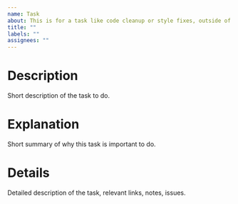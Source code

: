 ```yaml
---
name: Task
about: This is for a task like code cleanup or style fixes, outside of a feature
title: ""
labels: ""
assignees: ""
---
```


# Description

Short description of the task to do.

# Explanation

Short summary of why this task is important to do.

# Details

Detailed description of the task, relevant links, notes, issues.
